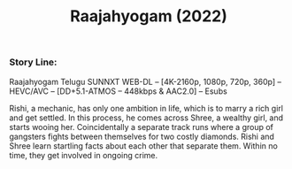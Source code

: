 ﻿---
layout: multi-post
title:  "Raajahyogam (2022)"
categories: [ Telugu ]
tags: [Sai Ronakh, Ankita Saha, Bismi Nas, Ajay Ghosh, Praveen]
qua: HD
image: assets/images/Raajahyogam.jpg
description: "Raajahyogam (2022) Telugu SUNNXT WEB-DL – [4K-2160p, 1080p, 720p, 360p] – HEVC/AVC – [DD+5.1-ATMOS – 448kbps & AAC2.0] – Esubs"
trailer: https://www.youtube.com/watch?v=qomnabzRCms
480p: https://mdisk.thopdbapp.workers.dev/?url=1sAyuR
720p: https://mdisk.thopdbapp.workers.dev/?url=04WT1F
1080p: https://mdisk.thopdbapp.workers.dev/?url=7EGM1l
dw480p: https://2reel.thopdb.com/tg?id=87799
dw720p: https://2reel.thopdb.com/tg?id=87741
dw1080p: https://2reel.thopdb.com/tg?id=87804
dir:  Ram Ganapathi
featured: true
---

### Story Line:
Raajahyogam Telugu SUNNXT WEB-DL – [4K-2160p, 1080p, 720p, 360p] – HEVC/AVC – [DD+5.1-ATMOS – 448kbps & AAC2.0] – Esubs

Rishi, a mechanic, has only one ambition in life, which is to marry a rich girl and get settled. In this process, he comes across Shree, a wealthy girl, and starts wooing her. Coincidentally a separate track runs where a group of gangsters fights between themselves for two costly diamonds. Rishi and Shree learn startling facts about each other that separate them. Within no time, they get involved in ongoing crime.

